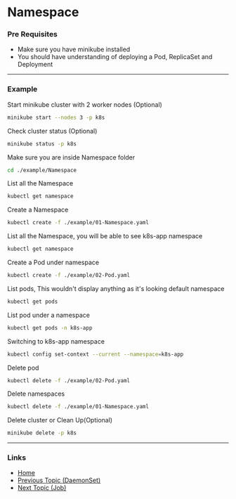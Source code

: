 # Namespace

### Pre Requisites
* Make sure you have minikube installed
* You should have understanding of deploying a Pod, ReplicaSet and Deployment
---
### Example
Start minikube cluster with 2 worker nodes (Optional) 
```bash
minikube start --nodes 3 -p k8s
```
Check cluster status (Optional) 
```bash
minikube status -p k8s
```
Make sure you are inside Namespace folder
```bash
cd ./example/Namespace
```
List all the Namespace
```bash
kubectl get namespace
```
Create a Namespace
```bash
kubectl create -f ./example/01-Namespace.yaml
```
List all the Namespace, you will be able to see k8s-app namespace
```bash
kubectl get namespace
```
Create a Pod under namespace
```bash
kubectl create -f ./example/02-Pod.yaml 
```
List pods, This wouldn't display anything as it's looking default namespace
```bash
kubectl get pods 
```
List pod under a namespace
```bash
kubectl get pods -n k8s-app
```
Switching to k8s-app namespace
```bash
kubectl config set-context --current --namespace=k8s-app 
```
Delete pod
```bash
kubectl delete -f ./example/02-Pod.yaml
```
Delete namespaces
```bash
kubectl delete -f ./example/01-Namespace.yaml
```
Delete cluster or Clean Up(Optional) 
```bash
minikube delete -p k8s
```
---
### Links
* [Home](https://github.com/vimalmenon/k8s-learn)
* [Previous Topic (DaemonSet)](https://github.com/vimalmenon/k8s-learn/tree/master/example/DaemonSet)
* [Next Topic (Job)](https://github.com/vimalmenon/k8s-learn/tree/master/example/Job)

